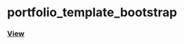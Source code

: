 # portfolio_template_bootstrap

<a href="https://sokhann.github.io/freelance_cv_bootstrap/"><h3>View</h3></a>
